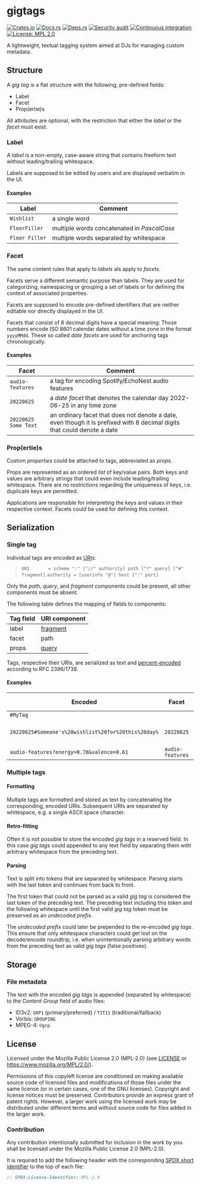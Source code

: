 # gigtags

[![Crates.io](https://img.shields.io/crates/v/gigtags.svg)](https://crates.io/crates/gigtags)
[![Docs.rs](https://docs.rs/gigtags/badge.svg)](https://docs.rs/gigtags)
[![Deps.rs](https://deps.rs/repo/github/uklotzde/gigtags/status.svg)](https://deps.rs/repo/github/uklotzde/gigtags)
[![Security audit](https://github.com/uklotzde/gigtags/actions/workflows/security-audit.yaml/badge.svg)](https://github.com/uklotzde/gigtags/actions/workflows/security-audit.yaml)
[![Continuous integration](https://github.com/uklotzde/gigtags/actions/workflows/continuous-integration.yaml/badge.svg)](https://github.com/uklotzde/gigtags/actions/workflows/continuous-integration.yaml)
[![License: MPL 2.0](https://img.shields.io/badge/License-MPL_2.0-brightgreen.svg)](https://opensource.org/licenses/MPL-2.0)

A lightweight, textual tagging system aimed at DJs for managing custom metadata.

## Structure

A _gig tag_ is a flat structure with the following, pre-defined fields:

- Label
- Facet
- Prop(ertie)s

All attributes are optional, with the restriction that either the _label_ or
the _facet_ must exist.

### Label

A _label_ is a non-empty, case-aware string that contains freeform text without
leading/trailing whitespace.

Labels are supposed to be edited by users and are displayed verbatim in the UI.

#### Examples

|Label|Comment|
|---|---|
|`Wishlist`|a single word|
|`FloorFiller`|multiple words concatenated in _PascalCase_|
|`Floor Filler`|multiple words separated by whitespace|

### Facet

The same content rules that apply to _labels_ als apply to _facets_.

Facets serve a different semantic purpose than labels. They are used for
categorizing, namespacing or grouping a set of labels or for defining the
context of associated properties.

Facets are supposed to encode pre-defined identifiers that are neither
editable nor directly displayed in the UI.

Facets that consist of 8 decimal digits have a special meaning: Those
numbers encode ISO 8601 calendar dates without a time zone in the format
`yyyyMMdd`. These so called _date facets_ are used for anchoring tags
chronologically.

#### Examples

|Facet|Comment|
|---|---|
|`audio-features`|a tag for encoding Spotify/EchoNest audio features|
|`20220625`|a _date facet_ that denotes the calendar day 2022-06-25 in any time zone|
|`20220625 Some Text`|an ordinary facet that does not denote a date, even though it is prefixed with 8 decimal digits that could denote a date|

### Prop(ertie)s

Custom _properties_ could be attached to tags, abbreviated as _props_.

Props are represented as an ordered _list_ of key/value pairs. Both keys and
values are arbitrary strings that could even include leading/trailing whitespace.
There are no restrictions regarding the uniqueness of keys, i.e. duplicate keys
are permitted.

Applications are responsible for interpreting the keys and values in their
respective context. Facets could be used for defining this context.

## Serialization

### Single tag

Individual tags are encoded as [URI](https://en.wikipedia.org/wiki/Uniform_Resource_Identifier#Syntax)s:

> `URI       = scheme ":" ["//" authority] path ["?" query] ["#" fragment]`
> `authority = [userinfo "@"] host [":" port]`

Only the _path_, _query_, and _fragment_ components could be present, all other
components must be absent.

The following table defines the mapping of fields to components:

|Tag field|URI component|
|---|---|
|label|[fragment](https://en.wikipedia.org/wiki/URI_fragment)|
|facet|path|
|props|[query](https://en.wikipedia.org/wiki/Query_string)|

Tags, respective their URIs, are serialized as text and
[percent-encoded](https://en.wikipedia.org/wiki/Percent-encoding)
according to RFC 2396/1738.

#### Examples

|Encoded|Facet|Label|Props: Keys|Props: Values
|---|---|---|---|---|
|`#MyTag`||`MyTag`|
|`20220625#Someone's%20wishlist%20for%20this%20day%`|`20220625`|`Someone's wishlist for this day`|
|`audio-features?energy=0.78&valence=0.61`|`audio-features`||`energy`<br>`valence`|`0.78`<br>`0.61`|

### Multiple tags

#### Formatting

Multiple tags are formatted and stored as text by concatenating the corresponding,
encoded URIs. Subsequent URIs are separated by whitespace, e.g. a single ASCII space character.

#### Retro-fitting

Often it is not possible to store the encoded _gig tags_ in a reserved field.
In this case _gig tags_ could appended to any text field by separating them
with arbitrary whitespace from the preceding text.

#### Parsing

Text is split into tokens that are separated by whitespace. Parsing starts with the last
token and continues from back to front.

The first token that could not be parsed as a valid _gig tag_ is considered the last token
of the preceding text. The preceding text including this token and the following whitespace
until the first valid _gig tag_ token must be preserved as an _undecoded prefix_.

The _undecoded prefix_ could later be prepended to the re-encoded _gig tags_.
This ensure that only whitespace characters could get lost on the decode/encode roundtrip,
i.e. when unintentionally parsing arbitrary words from the preceding text as valid _gig tags_
(false positives).

## Storage

### File metadata

The text with the encoded _gig tags_ is appended (separated by whitespace) to the
_Content Group_ field of audio files:

- ID3v2: `GRP1` (primary/preferred) / `TIT11` (traditional/fallback)
- Vorbis: `GROUPING`
- MPEG-4: `©grp`

## License

Licensed under the Mozilla Public License 2.0 (MPL-2.0) (see [LICENSE](LICENSE) or <https://www.mozilla.org/MPL/2.0/>).

Permissions of this copyleft license are conditioned on making available source code of licensed files and modifications of those files under the same license (or in certain cases, one of the GNU licenses). Copyright and license notices must be preserved. Contributors provide an express grant of patent rights. However, a larger work using the licensed work may be distributed under different terms and without source code for files added in the larger work.

### Contribution

Any contribution intentionally submitted for inclusion in the work by you shall be licensed under the Mozilla Public License 2.0 (MPL-2.0).

It is required to add the following header with the corresponding [SPDX short identifier](https://spdx.dev/ids/) to the top of each file:

```rust
// SPDX-License-Identifier: MPL-2.0
```
